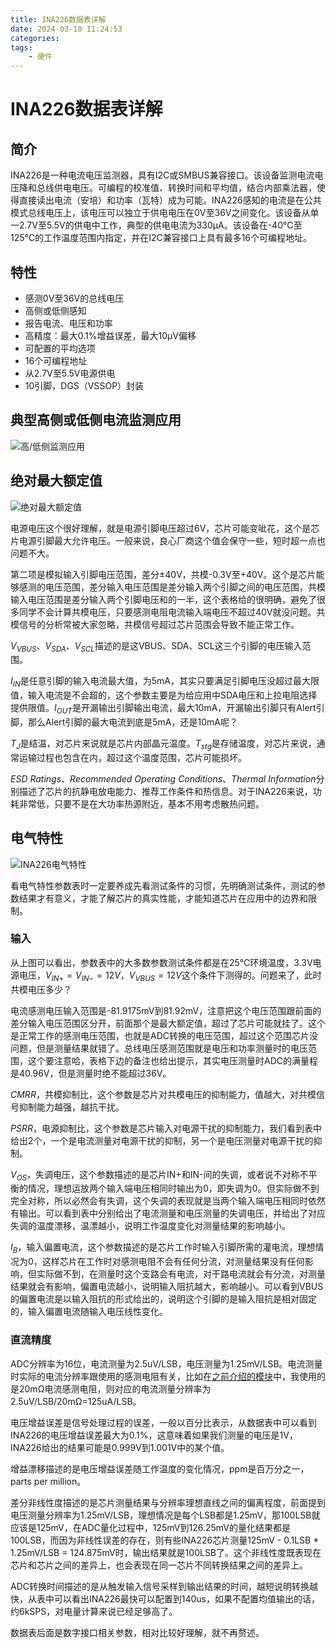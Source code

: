 ```yaml
---
title: INA226数据表详解
date: 2024-03-10 11:24:53
categories:
tags:
    - 硬件
---
```


# INA226数据表详解

## 简介

INA226是一种电流电压监测器，具有I2C或SMBUS兼容接口。该设备监测电流电压降和总线供电电压。可编程的校准值、转换时间和平均值，结合内部乘法器，使得直接读出电流（安培）和功率（瓦特）成为可能。INA226感知的电流是在公共模式总线电压上，该电压可以独立于供电电压在0V至36V之间变化。该设备从单一2.7V至5.5V的供电中工作，典型的供电电流为330μA。该设备在-40°C至125°C的工作温度范围内指定，并在I2C兼容接口上具有最多16个可编程地址。

## 特性

- 感测0V至36V的总线电压
- 高侧或低侧感知
- 报告电流、电压和功率
- 高精度：最大0.1%增益误差，最大10μV偏移
- 可配置的平均选项
- 16个可编程地址
- 从2.7V至5.5V电源供电
- 10引脚，DGS（VSSOP）封装

## 典型高侧或低侧电流监测应用

![高/低侧监测应用](https://imgs.boringhex.top/blog/20240310112046.png)

<!-- more -->

## 绝对最大额定值

![绝对最大额定值](https://imgs.boringhex.top/blog/20240310113221.png)

电源电压这个很好理解，就是电源引脚电压超过6V，芯片可能变呲花，这个是芯片电源引脚最大允许电压。一般来说，良心厂商这个值会保守一些，短时超一点也问题不大。

第二项是模拟输入引脚电压范围，差分±40V，共模-0.3V至+40V。这个是芯片能够感测的电压范围，差分输入电压范围是差分输入两个引脚之间的电压范围，共模输入电压范围是差分输入两个引脚电压和的一半，这个表格给的很明确，避免了很多同学不会计算共模电压，只要感测电阻电流输入端电压不超过40V就没问题。共模信号的分析常被大家忽略，共模信号超过芯片范围会导致不能正常工作。

$V_{VBUS}$、$V_{SDA}$、$V_{SCL}$描述的是这VBUS、SDA、SCL这三个引脚的电压输入范围。

$I_{IN}$是任意引脚的输入电流最大值，为5mA，其实只要满足引脚电压没超过最大限值，输入电流是不会超的，这个参数主要是为给应用中SDA电压和上拉电阻选择提供限值。$I_{OUT}$是开漏输出引脚输出电流，最大10mA，开漏输出引脚只有Alert引脚，那么Alert引脚的最大电流到底是5mA，还是10mA呢？

$T_{J}$是结温，对芯片来说就是芯片内部晶元温度。$T_{stg}$是存储温度，对芯片来说，通常运输过程也包含在内，超过这个温度范围，芯片可能损坏。

*ESD Ratings*、*Recommended Operating Conditions*、*Thermal Information*分别描述了芯片的抗静电放电能力、推荐工作条件和热信息。对于INA226来说，功耗非常低，只要不是在大功率热源附近，基本不用考虑散热问题。

## 电气特性

![INA226电气特性](https://imgs.boringhex.top/blog/20240310122339.png)

看电气特性参数表时一定要养成先看测试条件的习惯，先明确测试条件，测试的参数结果才有意义，才能了解芯片的真实性能，才能知道芯片在应用中的边界和限制。

### 输入

从上图可以看出，参数表中的大多数参数测试条件都是在25℃环境温度，3.3V电源电压，$V_{IN+}=V_{IN-}=12V$，$V_{VBUS}=12V$这个条件下测得的。问题来了，此时共模电压多少？

电流感测电压输入范围是-81.9175mV到81.92mV，注意把这个电压范围跟前面的差分输入电压范围区分开，前面那个是最大额定值，超过了芯片可能就挂了。这个是正常工作的感测电压范围，也就是ADC转换的电压范围，超过这个范围芯片没问题，但是测量结果就错了。总线电压感测范围就是电压和功率测量时的电压范围，这个要注意哈，表格下边的备注也给出提示，其实电压测量时ADC的满量程是40.96V，但是测量时绝不能超过36V。

*CMRR*，共模抑制比，这个参数是芯片对共模电压的抑制能力，值越大，对共模信号抑制能力越强，越抗干扰。

*PSRR*，电源抑制比，这个参数是芯片输入对电源干扰的抑制能力，我们看到表中给出2个，一个是电流测量对电源干扰的抑制，另一个是电压测量对电源干扰的抑制。

*$V_{OS}$*，失调电压，这个参数描述的是芯片IN+和IN-间的失调，或者说不对称不平衡的情况，理想运放两个输入端电压相同时输出为0，即失调为0。但实际做不到完全对称，所以必然会有失调，这个失调的表现就是当两个输入端电压相同时依然有输出。可以看到表中分别给出了电流测量和电压测量的失调电压，并给出了对应失调的温度漂移，温漂越小，说明工作温度变化对测量结果的影响越小。

*$I_B$*，输入偏置电流，这个参数描述的是芯片工作时输入引脚所需的灌电流，理想情况为0，这样芯片在工作时对感测电阻不会有任何分流，对测量结果没有任何影响，但实际做不到，在测量时这个支路会有电流，对干路电流就会有分流，对测量结果就会有影响，偏置电流越小，说明输入阻抗越大，影响越小。可以看到VBUS的偏置电流是以输入阻抗的形式给出的，说明这个引脚的是输入阻抗是相对固定的，输入偏置电流随输入电压线性变化。

### 直流精度

ADC分辨率为16位，电流测量为2.5uV/LSB，电压测量为1.25mV/LSB。电流测量时实际的电流分辨率跟使用的感测电阻有关，比如在[之前介绍的模块](https://mp.weixin.qq.com/s?__biz=MzA3NzMyNTIyOA==&mid=2651482424&idx=1&sn=5676fb2123294c17a611775965b1f1b1&chksm=84ad7ffbb3daf6eda6cc972bc08e5b0d0781651bada60ca906423fd59090a7f3794fed190d9a#rd)中，我使用的是20mΩ电流感测电阻，则对应的电流测量分辨率为2.5uV/LSB/20mΩ=125uA/LSB。

电压增益误差是信号处理过程的误差，一般以百分比表示，从数据表中可以看到INA226的电压增益误差最大为0.1%，这意味着如果我们测量的电压是1V，INA226给出的结果可能是0.999V到1.001V中的某个值。

增益漂移描述的是电压增益误差随工作温度的变化情况，ppm是百万分之一，parts per million。

差分非线性度描述的是芯片测量结果与分辨率理想直线之间的偏离程度，前面提到电压测量分辨率为1.25mV/LSB，理想情况是每个LSB都是1.25mV，那100LSB就应该是125mV，在ADC量化过程中，125mV到126.25mV的量化结果都是100LSB，而因为非线性误差的存在，则有些INA226芯片测量125mV - 0.1LSB * 1.25mV/LSB = 124.875mV时，输出结果就是100LSB了。这个非线性度既表现在芯片和芯片之间的差异上，也会表现在同一芯片不同转换结果之间的差异上。

ADC转换时间描述的是从触发输入信号采样到输出结果的时间，越短说明转换越快，从表中可以看出INA226最快可以配置到140us，如果不配置均值输出的话，约6kSPS，对电量计算来说已经足够高了。

数据表后面是数字接口相关参数，相对比较好理解，就不再赘述。